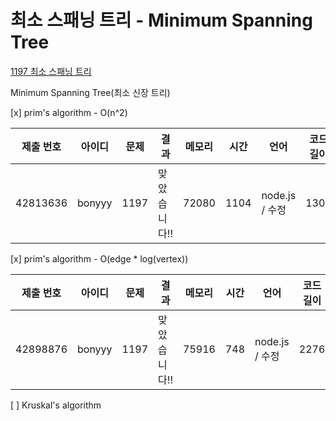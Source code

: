 # 최소 스패닝 트리 - Minimum Spanning Tree

[1197 최소 스패닝 트리](https://www.acmicpc.net/problem/1197)

Minimum Spanning Tree(최소 신장 트리)

[x] prim's algorithm - O(n^2)

| 제출 번호 | 아이디 | 문제 | 결과         | 메모리 | 시간 | 언어           | 코드 길이 |
| --------- | ------ | ---- | ------------ | ------ | ---- | -------------- | --------- |
| 42813636  | bonyyy | 1197 | 맞았습니다!! | 72080  | 1104 | node.js / 수정 | 1300      |

[x] prim's algorithm - O(edge \* log(vertex))

| 제출 번호 | 아이디 | 문제 | 결과         | 메모리 | 시간 | 언어           | 코드 길이 |
| --------- | ------ | ---- | ------------ | ------ | ---- | -------------- | --------- |
| 42898876  | bonyyy | 1197 | 맞았습니다!! | 75916  | 748  | node.js / 수정 | 2276      |

[ ] Kruskal's algorithm
